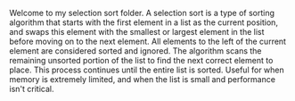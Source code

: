 Welcome to my selection sort folder.
A selection sort is a type of sorting algorithm that starts with the first element in a list as the current position, and swaps this element with the smallest or largest element in the list before moving on to the next element. 
All elements to the left of the current element are considered sorted and ignored. The algorithm scans the remaining unsorted portion of the list to find the next correct element to place. This process continues until the entire list is sorted.
Useful for when memory is extremely limited, and when the list is small and performance isn't critical.

